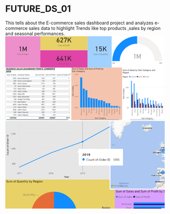 # FUTURE_DS_01
This tells about the E-commerce sales dashboard project and analyzes e-commerce sales data to highlight Trends like top products ,sales by region and seasonal  performances.
![image alt](https://github.com/sanaf8567-design/FUTURE_DS_01/blob/ade61b8b5e9c68bbbe620e08450e4e0166f8ac86/Screenshot%202025-09-10%20003334.png)
![image alt](https://github.com/sanaf8567-design/FUTURE_DS_01/blob/6a964f4ef8e9a5b51df572b28d18acf506dd7a6a/Screenshot%202025-09-10%20004049.png)
